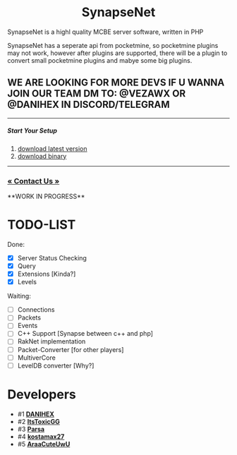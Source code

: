 <h1 align="center">SynapseNet</h1>
<p>SynapseNet is a highl quality MCBE server software, written in PHP</p>
<p>SynapseNet has a seperate api from pocketmine, so pocketmine plugins may not work, however after plugins are supported, there will be a plugin to convert small pocketmine plugins and mabye some big plugins.</p> 
<h2>WE ARE LOOKING FOR MORE DEVS IF U WANNA JOIN OUR TEAM DM TO: @VEZAWX OR @DANIHEX IN DISCORD/TELEGRAM</h2>
<hr>
<h5>Start Your Setup</h5>
<ol>
  <li><a href="">download latest version</a></li>
  <li><a href="">download binary</a></li>
</ol>
<hr>
<h3><a href="">«   Contact Us  »</a></h3>
**WORK IN PROGRESS**

# TODO-LIST

Done:
- [x] Server Status Checking
- [x] Query
- [X] Extensions [Kinda?]
- [X] Levels

Waiting:
- [ ] Connections
- [ ] Packets
- [ ] Events
- [ ] C++ Support [Synapse between c++ and php]
- [ ] RakNet implementation
- [ ] Packet-Converter [for other players]
- [ ] MultiverCore
- [ ] LevelDB converter [Why?]

# Developers
- #1 [**DANIHEX**](https://github.com/DANIHEX)
- #2 [**ItsToxicGG**](https://github.com/ItsToxicGG)
- #3 [**Parsa**](https://github.com/Errorforvirus)
- #4 [**kostamax27**](https://github.com/kostamax27)
- #5 [**AraaCuteUwU**](https://github.com/AraaCuteUwU)
